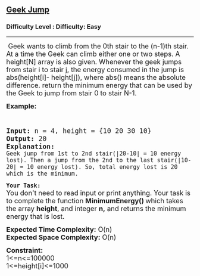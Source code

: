 <h2><a href="https://www.geeksforgeeks.org/problems/geek-jump/1?utm_source=youtube">Geek Jump</a></h2><h3>Difficulty Level : Difficulty: Easy</h3><hr><div class="problems_problem_content__Xm_eO"><p><span style="font-size: 18px;">&nbsp;Geek wants to climb from the 0th stair to the (n-1)th stair. At a time the Geek can climb either one or two steps. A height[N] array is also given. Whenever the geek jumps from stair i to stair j, the energy consumed in the jump is abs(height[i]- height[j]), where abs() means the absolute difference. return the minimum energy that can be used by the Geek to jump from stair 0 to stair N-1.</span></p>
<p><span style="font-size: 18px;"><strong>Example:</strong></span></p>
<p>&nbsp;</p>
<pre><span style="font-size: 18px;"><strong>Input: </strong>n = 4, height = {10 20 30 10}
<strong>Output: </strong>20
<strong>Explanation:</strong>
<code>Geek jump from 1st to 2nd stair(|20-10| = 10 energy lost). Then a jump from the 2nd to the last stair(|10-20| = 10 energy lost). So, total energy lost is 20 which is the minimum.</code></span></pre>
<p><strong><span style="font-size: 18px;"><code>Your Task:</code></span></strong><br><span style="font-size: 18px;">You don't need to read input or print anything. Your task is to complete the function <strong>MinimumEnergy()&nbsp;</strong>which takes the array&nbsp;<strong>height</strong>, and integer <strong>n,</strong>&nbsp;and returns the minimum energy that is lost.</span></p>
<p><span style="font-size: 18px;"><strong>Expected Time Complexity:</strong> O(n)<br><strong>Expected Space Complexity:</strong> O(n)</span></p>
<p><span style="font-size: 18px;"><strong>Constraint:</strong><br>1&lt;=n&lt;=100000<br>1&lt;=height[i]&lt;=1000</span></p></div>